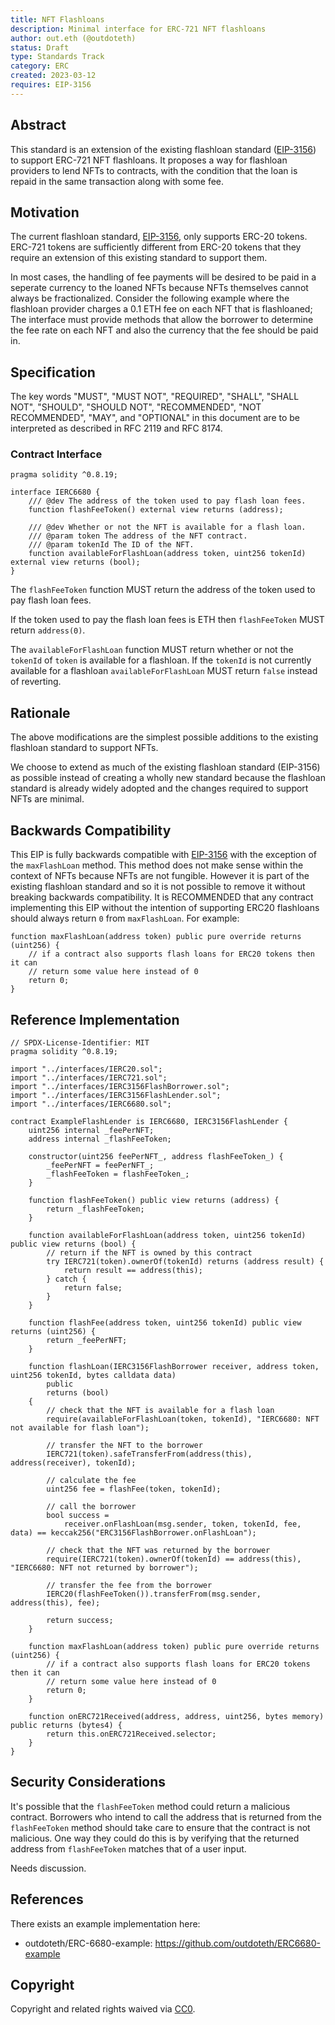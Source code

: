 ```yaml
---
title: NFT Flashloans
description: Minimal interface for ERC-721 NFT flashloans
author: out.eth (@outdoteth)
status: Draft
type: Standards Track
category: ERC
created: 2023-03-12
requires: EIP-3156
---
```


## Abstract

This standard is an extension of the existing flashloan standard ([EIP-3156](./eip-3156.md)) to support ERC-721 NFT flashloans. It proposes a way for flashloan providers to lend NFTs to contracts, with the condition that the loan is repaid in the same transaction along with some fee.

## Motivation

The current flashloan standard, [EIP-3156](./eip-3156.md), only supports ERC-20 tokens. ERC-721 tokens are sufficiently different from ERC-20 tokens that they require an extension of this existing standard to support them. 

In most cases, the handling of fee payments will be desired to be paid in a seperate currency to the loaned NFTs because NFTs themselves cannot always be fractionalized. Consider the following example where the flashloan provider charges a 0.1 ETH fee on each NFT that is flashloaned; The interface must provide methods that allow the borrower to determine the fee rate on each NFT and also the currency that the fee should be paid in.

## Specification

The key words "MUST", "MUST NOT", "REQUIRED", "SHALL", "SHALL NOT", "SHOULD", "SHOULD NOT", "RECOMMENDED", "NOT RECOMMENDED", "MAY", and "OPTIONAL" in this document are to be interpreted as described in RFC 2119 and RFC 8174.

### Contract Interface

```solidity
pragma solidity ^0.8.19;

interface IERC6680 {
    /// @dev The address of the token used to pay flash loan fees.
    function flashFeeToken() external view returns (address);

    /// @dev Whether or not the NFT is available for a flash loan.
    /// @param token The address of the NFT contract.
    /// @param tokenId The ID of the NFT.
    function availableForFlashLoan(address token, uint256 tokenId) external view returns (bool);
}
```

The `flashFeeToken` function MUST return the address of the token used to pay flash loan fees.

If the token used to pay the flash loan fees is ETH then `flashFeeToken` MUST return `address(0)`.

The `availableForFlashLoan` function MUST return whether or not the `tokenId` of `token` is available for a flashloan. If the `tokenId` is not currently available for a flashloan `availableForFlashLoan` MUST return `false` instead of reverting.

## Rationale

The above modifications are the simplest possible additions to the existing flashloan standard to support NFTs.

We choose to extend as much of the existing flashloan standard (EIP-3156) as possible instead of creating a wholly new standard because the flashloan standard is already widely adopted and the changes required to support NFTs are minimal.

## Backwards Compatibility

This EIP is fully backwards compatible with [EIP-3156](./eip-3156.md) with the exception of the `maxFlashLoan` method. This method does not make sense within the context of NFTs because NFTs are not fungible. However it is part of the existing flashloan standard and so it is not possible to remove it without breaking backwards compatibility. It is RECOMMENDED that any contract implementing this EIP without the intention of supporting ERC20 flashloans should always return `0` from `maxFlashLoan`. For example:

```solidity
function maxFlashLoan(address token) public pure override returns (uint256) {
    // if a contract also supports flash loans for ERC20 tokens then it can
    // return some value here instead of 0
    return 0;
}
```

## Reference Implementation

```solidity
// SPDX-License-Identifier: MIT
pragma solidity ^0.8.19;

import "../interfaces/IERC20.sol";
import "../interfaces/IERC721.sol";
import "../interfaces/IERC3156FlashBorrower.sol";
import "../interfaces/IERC3156FlashLender.sol";
import "../interfaces/IERC6680.sol";

contract ExampleFlashLender is IERC6680, IERC3156FlashLender {
    uint256 internal _feePerNFT;
    address internal _flashFeeToken;

    constructor(uint256 feePerNFT_, address flashFeeToken_) {
        _feePerNFT = feePerNFT_;
        _flashFeeToken = flashFeeToken_;
    }

    function flashFeeToken() public view returns (address) {
        return _flashFeeToken;
    }

    function availableForFlashLoan(address token, uint256 tokenId) public view returns (bool) {
        // return if the NFT is owned by this contract
        try IERC721(token).ownerOf(tokenId) returns (address result) {
            return result == address(this);
        } catch {
            return false;
        }
    }

    function flashFee(address token, uint256 tokenId) public view returns (uint256) {
        return _feePerNFT;
    }

    function flashLoan(IERC3156FlashBorrower receiver, address token, uint256 tokenId, bytes calldata data)
        public
        returns (bool)
    {
        // check that the NFT is available for a flash loan
        require(availableForFlashLoan(token, tokenId), "IERC6680: NFT not available for flash loan");

        // transfer the NFT to the borrower
        IERC721(token).safeTransferFrom(address(this), address(receiver), tokenId);

        // calculate the fee
        uint256 fee = flashFee(token, tokenId);

        // call the borrower
        bool success =
            receiver.onFlashLoan(msg.sender, token, tokenId, fee, data) == keccak256("ERC3156FlashBorrower.onFlashLoan");

        // check that the NFT was returned by the borrower
        require(IERC721(token).ownerOf(tokenId) == address(this), "IERC6680: NFT not returned by borrower");

        // transfer the fee from the borrower
        IERC20(flashFeeToken()).transferFrom(msg.sender, address(this), fee);

        return success;
    }

    function maxFlashLoan(address token) public pure override returns (uint256) {
        // if a contract also supports flash loans for ERC20 tokens then it can
        // return some value here instead of 0
        return 0;
    }

    function onERC721Received(address, address, uint256, bytes memory) public returns (bytes4) {
        return this.onERC721Received.selector;
    }
}
```

## Security Considerations

It's possible that the `flashFeeToken` method could return a malicious contract. Borrowers who intend to call the address that is returned from the `flashFeeToken` method should take care to ensure that the contract is not malicious. One way they could do this is by verifying that the returned address from `flashFeeToken` matches that of a user input.

Needs discussion.

## References

There exists an example implementation here:

* outdoteth/ERC-6680-example: https://github.com/outdoteth/ERC6680-example

## Copyright

Copyright and related rights waived via [CC0](../LICENSE.md).

